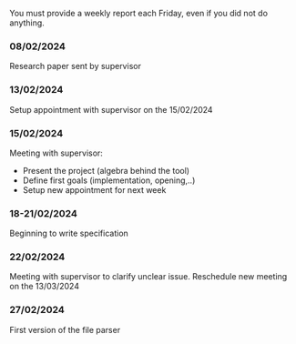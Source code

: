 You must provide a weekly report each Friday, even if you did not do anything.  

### 08/02/2024  
Research paper sent by supervisor  
  
### 13/02/2024  
Setup appointment with supervisor on the 15/02/2024  
  
### 15/02/2024  
Meeting with supervisor:  
- Present the project (algebra behind the tool)
- Define first goals (implementation, opening,..) 
- Setup new appointment for next week

### 18-21/02/2024
Beginning to write specification

### 22/02/2024
Meeting with supervisor to clarify unclear issue.
Reschedule new meeting on the 13/03/2024

### 27/02/2024
First version of the file parser

